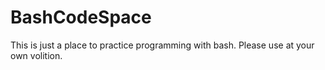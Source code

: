 # BashCodeSpace
This is just a place to practice programming with bash. Please use at your own volition. 
